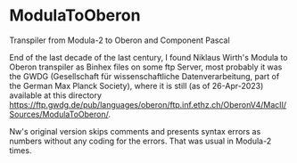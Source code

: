 # ModulaToOberon
Transpiler from Modula-2 to Oberon and Component Pascal

End of the last decade of the last century, I found Niklaus Wirth's Modula to Oberon transpiler as Binhex files on some ftp Server, most probably it was the GWDG (Gesellschaft für wissenschaftliche Datenverarbeitung, part of the German Max Planck Society), where it is still (as of 26-Apr-2023) available at this directory https://ftp.gwdg.de/pub/languages/oberon/ftp.inf.ethz.ch/OberonV4/MacII/Sources/ModulaToOberon/.

Nw's original version skips comments and presents syntax errors as numbers without any coding for the errors. That was usual in Modula-2 times.
